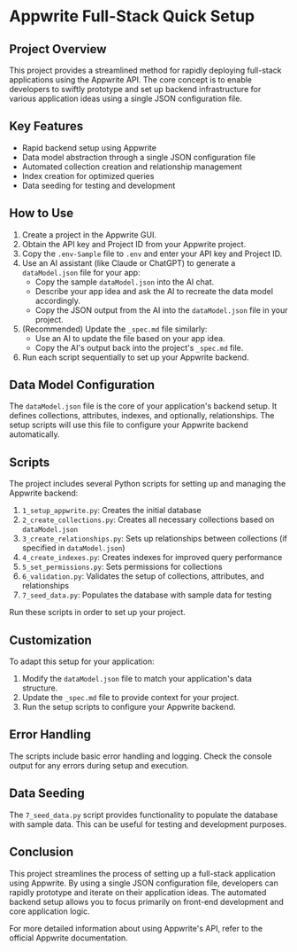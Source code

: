 # Appwrite Full-Stack Quick Setup

## Project Overview

This project provides a streamlined method for rapidly deploying full-stack applications using the Appwrite API. The core concept is to enable developers to swiftly prototype and set up backend infrastructure for various application ideas using a single JSON configuration file.

## Key Features

- Rapid backend setup using Appwrite
- Data model abstraction through a single JSON configuration file
- Automated collection creation and relationship management
- Index creation for optimized queries
- Data seeding for testing and development

## How to Use

1. Create a project in the Appwrite GUI.
2. Obtain the API key and Project ID from your Appwrite project.
3. Copy the `.env-Sample` file to `.env` and enter your API key and Project ID.
4. Use an AI assistant (like Claude or ChatGPT) to generate a `dataModel.json` file for your app:
   - Copy the sample `dataModel.json` into the AI chat.
   - Describe your app idea and ask the AI to recreate the data model accordingly.
   - Copy the JSON output from the AI into the `dataModel.json` file in your project.
5. (Recommended) Update the `_spec.md` file similarly:
   - Use an AI to update the file based on your app idea.
   - Copy the AI's output back into the project's `_spec.md` file.
6. Run each script sequentially to set up your Appwrite backend.

## Data Model Configuration

The `dataModel.json` file is the core of your application's backend setup. It defines collections, attributes, indexes, and optionally, relationships. The setup scripts will use this file to configure your Appwrite backend automatically.

## Scripts

The project includes several Python scripts for setting up and managing the Appwrite backend:

1. `1_setup_appwrite.py`: Creates the initial database
2. `2_create_collections.py`: Creates all necessary collections based on `dataModel.json`
3. `3_create_relationships.py`: Sets up relationships between collections (if specified in `dataModel.json`)
4. `4_create_indexes.py`: Creates indexes for improved query performance
5. `5_set_permissions.py`: Sets permissions for collections
6. `6_validation.py`: Validates the setup of collections, attributes, and relationships
7. `7_seed_data.py`: Populates the database with sample data for testing

Run these scripts in order to set up your project.

## Customization

To adapt this setup for your application:

1. Modify the `dataModel.json` file to match your application's data structure.
2. Update the `_spec.md` file to provide context for your project.
3. Run the setup scripts to configure your Appwrite backend.

## Error Handling

The scripts include basic error handling and logging. Check the console output for any errors during setup and execution.

## Data Seeding

The `7_seed_data.py` script provides functionality to populate the database with sample data. This can be useful for testing and development purposes.

## Conclusion

This project streamlines the process of setting up a full-stack application using Appwrite. By using a single JSON configuration file, developers can rapidly prototype and iterate on their application ideas. The automated backend setup allows you to focus primarily on front-end development and core application logic.

For more detailed information about using Appwrite's API, refer to the official Appwrite documentation.